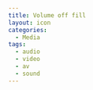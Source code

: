 ```yaml
---
title: Volume off fill
layout: icon
categories:
  - Media
tags:
  - audio
  - video
  - av
  - sound
---
```

